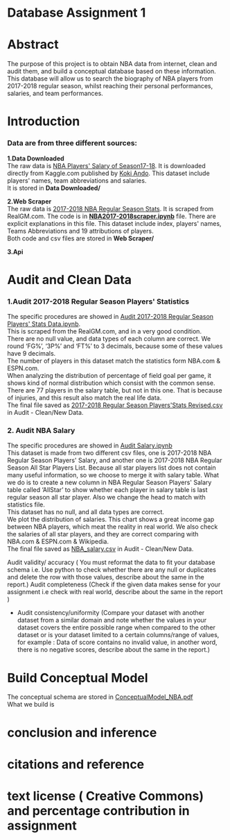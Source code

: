 # Database Assignment 1
# Abstract
The purpose of this project is to obtain NBA data from internet, clean and audit them, and build a conceptual database based on these information. This database will allow us to search the biography of NBA players from 2017-2018 regular season, whilst reaching their personal performances, salaries, and team performances.  

# Introduction
### Data are from three different sources:
**1.Data Downloaded**\
The raw data is [NBA Players' Salary of Season17-18](https://www.kaggle.com/koki25ando/nba-season1718-salary). It is downloaded directly from Kaggle.com published by [Koki Ando](https://www.kaggle.com/koki25ando). This dataset include players' names, team abbreviations and salaries.\
It is stored in **Data Downloaded/**

**2.Web Scraper**\
The raw data is [2017-2018 NBA Regular Season Stats](https://basketball.realgm.com/nba/stats/2018/Averages/All/points/All/desc/1/Regular_Season). It is scraped from RealGM.com. The code is in **[NBA2017-2018scraper.ipynb](https://github.com/INFO6210-Spring19-02/assignment-1-group-qi-jin-dongyu-zhang/blob/master/Web%20Scraper/NBA2017-2018scraper.ipynb)** file. There are explicit explanations in this file.  This dataset include index, players' names, Teams Abbreviations and 19 attributions of players.\
Both code and csv files are stored in **Web Scraper/**

**3.Api**

# Audit and Clean Data
### 1.Audit 2017-2018 Regular Season Players' Statistics
The specific procedures are showed in [Audit 2017-2018 Regular Season Players' Stats Data.ipynb](https://github.com/INFO6210-Spring19-02/assignment-1-group-qi-jin-dongyu-zhang/blob/master/Audit%20-%20Clean/Audit%202017-2018%20Regular%20Season%20Players'%20Stats%20Data.ipynb).\
This is scraped from the RealGM.com, and in a very good condition.  \
There are no null value, and data types of each column are correct. We round  ‘FG%’, ‘3P%’ and ‘FT%’ to 3 decimals, because some of these values have 9 decimals.\
The number of players in this dataset match the statistics form NBA.com & ESPN.com.\
When analyzing the distribution of percentage of field goal per game, it shows kind of normal distribution which consist with the common sense.\
There are 77 players in the salary table, but not in this one. That is because of injuries, and this result also match the real life data.\
The final file saved as [2017-2018 Regular Season Players'Stats Revised.csv](https://github.com/INFO6210-Spring19-02/assignment-1-group-qi-jin-dongyu-zhang/blob/master/Audit%20-%20Clean/New%20Data/2017-2018%20Regular%20Season%20Players'Stats%20Revised.csv) in Audit - Clean/New Data.

### 2. Audit NBA Salary
The specific procedures are showed in [Audit Salary.ipynb](https://github.com/uttgeorge/Database-Assignment-1/blob/master/Audit%20-%20Clean/Audit%20Salary%20.ipynb)\
This dataset is made from two different csv files, one is  2017-2018 NBA Regular Season Players' Salary, and another one is 2017-2018 NBA Regular Season All Star Players List. Because all star players list does not contain many useful information, so we choose to merge it with salary table. What we do is to create a new column in NBA Regular Season Players' Salary table called ‘AllStar’ to show whether each player in salary table is last regular season all star player. Also we change the head to match with statistics file.\
This dataset has no null, and all data types are correct.\
We plot the distribution of salaries. This chart shows a great income gap between NBA players, which meat the reality in real world. We also check the salaries of all star players, and they are correct comparing with NBA.com & ESPN.com & Wikipedia. \
The final file saved as  [NBA_salary.csv](https://github.com/uttgeorge/Database-Assignment-1/blob/master/Audit%20-%20Clean/New%20Data/NBA_salary.csv) in Audit - Clean/New Data.


Audit validity/ accuracy ( You must  reformat the data to fit your database schema i.e. Use python to check whether there are any null or duplicates and delete the row with those values, describe about the same in the report.)
Audit completeness (Check if the given data makes sense for your assignment i.e check with real world, describe about the same in the report )
- Audit consistency/uniformity (Compare your dataset with another dataset from a similar domain and note whether the values in your dataset covers the entire possible range when compared to the other dataset or is your dataset limited to a certain columns/range of values, for example : Data of score contains no invalid value, in another word, there is no negative scores, describe about the same in the report.)

# Build Conceptual Model
The conceptual schema are stored in [ConceptualModel_NBA.pdf](https://github.com/INFO6210-Spring19-02/assignment-1-group-qi-jin-dongyu-zhang/blob/master/ConceptualModel_NBA.pdf)\
What we build is 

# conclusion and inference

# citations and reference

# text license ( Creative Commons) and percentage contribution in assignment




